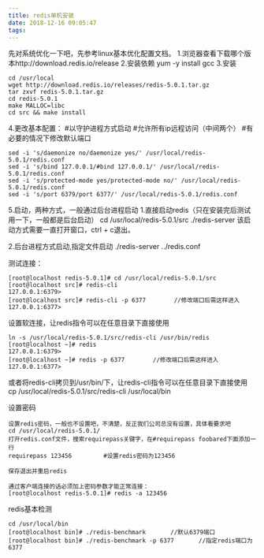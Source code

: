 ```yaml
---
title: redis单机安装
date: 2018-12-16 09:05:47
tags:
---
```

先对系统优化一下吧，先参考linux基本优化配置文档。
1.浏览器查看下载哪个版本http://download.redis.io/release
2.安装依赖 yum -y install gcc
3.安装
```
cd /usr/local
wget http://download.redis.io/releases/redis-5.0.1.tar.gz
tar zxvf redis-5.0.1.tar.gz 
cd redis-5.0.1
make MALLOC=libc
cd src && make install
```
4.更改基本配置： #以守护进程方式启动     #允许所有ip远程访问（中间两个）   #有必要的情况下修改默认端口  
```
sed -i 's/daemonize no/daemonize yes/' /usr/local/redis-5.0.1/redis.conf
sed -i 's/bind 127.0.0.1/#bind 127.0.0.1/' /usr/local/redis-5.0.1/redis.conf
sed -i 's/protected-mode yes/protected-mode no/' /usr/local/redis-5.0.1/redis.conf
sed -i 's/port 6379/port 6377/' /usr/local/redis-5.0.1/redis.conf
```


5.启动，两种方式，一般通过后台进程启动
1.直接启动redis（只在安装完后测试用一下，一般都是后台启动）
cd /usr/local/redis-5.0.1/src
./redis-server
该启动方式需要一直打开窗口，ctrl + c退出。

2.后台进程方式启动,指定文件启动
./redis-server ../redis.conf

测试连接：
```
[root@localhost redis-5.0.1]# cd /usr/local/redis-5.0.1/src
[root@localhost src]# redis-cli
127.0.0.1:6379> 
[root@localhost src]# redis-cli -p 6377        //修改端口后需这样进入 
127.0.0.1:6377> 
```

设置软连接，让redis指令可以在任意目录下直接使用
```
ln -s /usr/local/redis-5.0.1/src/redis-cli /usr/bin/redis
[root@localhost ~]# redis
127.0.0.1:6379> 
[root@localhost ~]# redis -p 6377        //修改端口后需这样进入
127.0.0.1:6377> 
```
或者将redis-cli拷贝到/usr/bin/下，让redis-cli指令可以在任意目录下直接使用
cp /usr/local/redis-5.0.1/src/redis-cli /usr/local/bin


设置密码
```
设置redis密码，一般也不设置吧，不清楚，反正我们公司总没有设置，具体看要求吧
cd /usr/local/redis-5.0.1/
打开redis.conf文件，搜索requirepass关键字，在#requirepass foobared下面添加一行
requirepass	123456         #设置redis密码为123456

保存退出并重启redis

通过客户端连接的话必须加上密码参数才能正常连接： 
[root@localhost redis-5.0.1]# redis -a 123456
```


redis基本检测
```
cd /usr/local/bin
[root@localhost bin]# ./redis-benchmark       //默认6379端口
[root@localhost bin]# ./redis-benchmark -p 6377       //指定redis端口为6377
```
















